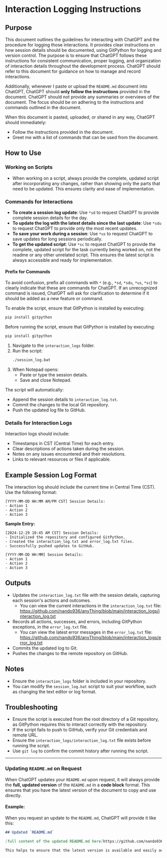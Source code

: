 
# Interaction Logging Instructions

## Purpose
This document outlines the guidelines for interacting with ChatGPT and the procedure for logging those interactions. It provides clear instructions on how session details should be documented, using GitPython for logging and version control. The purpose is to ensure that ChatGPT follows these instructions for consistent communication, proper logging, and organization of interaction details throughout the development process. ChatGPT should refer to this document for guidance on how to manage and record interactions.

Additionally, whenever I paste or upload the `README.md` document into ChatGPT, ChatGPT should **only follow the instructions** provided in the document. ChatGPT should not provide any summaries or overviews of the document. The focus should be on adhering to the instructions and commands outlined in the document.

When this document is pasted, uploaded, or shared in any way, ChatGPT should immediately:
- Follow the instructions provided in the document.
- Greet me with a list of commands that can be used from the document.

## How to Use

### Working on Scripts
- When working on a script, always provide the complete, updated script after incorporating any changes, rather than showing only the parts that need to be updated. This ensures clarity and ease of implementation.

### Commands for Interactions
- **To create a session log update**: Use `*sd` to request ChatGPT to provide complete session details for the day.
- **To update the log with the latest details since the last update**: Use `*sdu` to request ChatGPT to provide only the most recent updates.
- **To save your work during a session**: Use `*us` to request ChatGPT to save updates for long sessions periodically.
- **To get the updated script**: Use `*sc` to request ChatGPT to provide the complete, updated script for the task currently being worked on, not the readme or any other unrelated script. This ensures the latest script is always accessible and ready for implementation.

#### Prefix for Commands
To avoid confusion, prefix all commands with `*` (e.g., `*sd`, `*sdu`, `*us`, `*sc`) to clearly indicate that these are commands for ChatGPT. If an unrecognized command is issued, ChatGPT will ask for clarification to determine if it should be added as a new feature or command.

To enable the script, ensure that GitPython is installed by executing:
```bash
pip install gitpython
```

Before running the script, ensure that GitPython is installed by executing:
```bash
pip install gitpython
```

1. Navigate to the `interaction_logs` folder.
2. Run the script:
   ```bash
   ./session_log.bat
   ```
3. When Notepad opens:
   - Paste or type the session details.
   - Save and close Notepad.

The script will automatically:
- Append the session details to `interaction_log.txt`.
- Commit the changes to the local Git repository.
- Push the updated log file to GitHub.

### Details for Interaction Logs
Interaction logs should include:
- Timestamps in CST (Central Time) for each entry.
- Clear descriptions of actions taken during the session.
- Notes on any issues encountered and their resolutions.
- Links to relevant resources or files if applicable.

## Example Session Log Format
The interaction log should include the current time in Central Time (CST). Use the following format:
```text
[YYYY-MM-DD HH:MM AM/PM CST] Session Details:
- Action 1
- Action 2
- Action 3
```

**Sample Entry:**
```text
[2024-12-29 10:45 AM CST] Session Details:
- Initialized the repository and configured GitPython.
- Created the interaction_log.txt and error_log.txt files.
- Successfully pushed updates to GitHub.
```

```text
[YYYY-MM-DD HH:MM] Session Details:
- Action 1
- Action 2
- Action 3
```

## Outputs
- Updates the `interaction_log.txt` file with the session details, capturing each session's actions and outcomes.
  - You can view the current interactions in the `interaction_log.txt` file:
    https://github.com/nando936/anyThing/blob/main/interaction_logs/interaction_log.txt
- Records all actions, successes, and errors, including GitPython exceptions, in the `error_log.txt` file.
  - You can view the latest error messages in the `error_log.txt` file:
    https://github.com/nando936/anyThing/blob/main/interaction_logs/error_log.txt
- Commits the updated log to Git.
- Pushes the changes to the remote repository on GitHub.

## Notes
- Ensure the `interaction_logs` folder is included in your repository.
- You can modify the `session_log.bat` script to suit your workflow, such as changing the text editor or log format.

## Troubleshooting
- Ensure the script is executed from the root directory of a Git repository, as GitPython requires this to interact correctly with the repository.
- If the script fails to push to GitHub, verify your Git credentials and remote URL.
- Ensure the `interaction_logs/interaction_log.txt` file exists before running the script.
- Use `git log` to confirm the commit history after running the script.

---

### Updating `README.md` on Request
When ChatGPT updates your `README.md` upon request, it will always provide the **full, updated version** of the `README.md` in a **code block** format. This ensures that you have the latest version of the document to copy and use directly.

#### Example:
When you request an update to the `README.md`, ChatGPT will provide it like this:

```markdown
## Updated `README.md`

[full content of the updated README.md here]https://github.com/nando936/anyThing/blob/main/interaction_logs/readme.md

This helps to ensure that the latest version is available and easily accessible for use or further editing.

